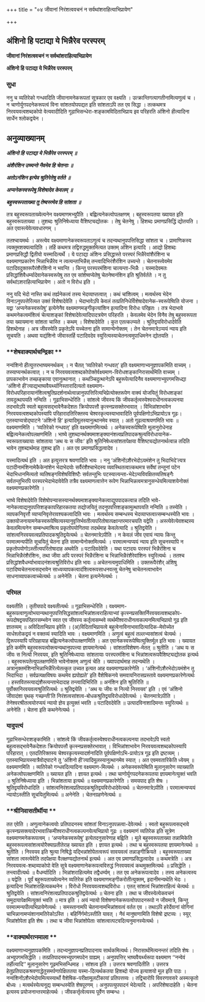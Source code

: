 +++
title = "०४ जीवानां निरंशत्ववचनं न सर्वथांशराहित्याभिप्रायेण"

+++


## अंशिनो हि पटाद्या ये भिन्नैरेव परस्परम्

**जीवानां निरंशत्ववचनं न सर्वथांशराहित्याभिप्रायेण**

**अंशिनो हि पटाद्या ये भिन्नैरेव परस्परम्**

### **सुधा** 

ननु च व्यतिरेको गन्धवदिति जीवानामनेकरूपतां सूत्रकार एव वक्ष्यति । उत्क्रान्तिगत्यागतीनामित्यणुत्वं च । न चाणोर्युगपदनेकरूपत्वं विना सांशतयोपपद्यत इति सांशताऽपि तत एव सिद्धा । तत्कथमत्र निरवयवत्वशब्दकोपो वेत्यवादीदिति गूढाभिसन्धेरा-शङ्कामविदिताभिप्राय इव परिहरति अंशिनो हीत्यादिना सार्धेन श्लोकद्वयेन ।

## **अनुव्याख्यानम्**

***अंशिनो हि पटाद्या ये भिन्नैरेव परस्परम् ॥***

***अंशैरंशिन उच्यन्ते नैवमेव हि चेतनाः ॥***

***अतोऽनंशिन इत्येव श्रुतिरेतेषु वर्तते ॥***

***अप्यनेकस्वरूपेषु विशेषादेव केवलम् ॥***

***बहुस्वरूपताख्या तु तेष्वस्त्येव हि सांशता ॥***

तत्र बहुस्वरूपताख्येत्यनेन वक्ष्यमाणमभ्युपैति । बह्वित्यनेकत्वोपलक्षणम् । बहुस्वरूपतया ख्यायत इति बहुस्वरूपताख्या । तुशब्दः श्रुतिनिषेध्याया वैशिष्ट्यद्योतकः । तेषु चेतनेषु । हिशब्दः प्रमाणप्रसिद्धिं द्योतयति । अत एवास्त्येवेत्यवधारणम् ।

ततश्चायमर्थः । अस्त्येव वक्ष्यमाणानेकस्वरूपताऽणुत्वं च तदन्यथानुपपत्तिसिद्धा सांशता च । प्रामाणिकस्य त्यक्तुमशक्यत्वादिति । तर्हि कथमत्र तद्विरुद्धमुक्तमित्यत उक्तम् अंशिन इत्यादि । आद्यो हिशब्दः प्रमाणप्रसिद्धौ द्वितीयो यस्मादित्यर्थे । ये पटाद्या अंशिनः प्रसिद्धास्ते परस्परं भिन्नैरेवांशैरंशिना च वक्ष्यमाणप्रकारेण भिन्नाभिन्नैरेव न त्वत्यन्ताभिन्नैस् तन्त्वादिभिरंशैरंशिन उच्यन्ते । चेतनास्त्वेवमेव पटादिवदुक्तरूपैरंशैरंशिनो न भवन्ति । किन्तु परस्परमंशिना चात्यन्ता-भिन्नैः । यस्मादेवमतः प्रसिद्धांशिवैधर्म्यादेवानेकस्वरूपेषु तत एव सांशेष्वप्येतेषु चेतनेष्वनंशिन इति श्रुतिर्वर्तते । न तु सर्वथांऽशराहित्याभिप्रायेण । अतो न विरोध इति ।

ननु यदि भेदो नास्ति कथं तर्ह्यनेकत्वं तस्य भेदव्याप्तत्वात् । कथं चांशित्वम् । मत्वर्थस्य भेदेन विनाऽनुपपत्तेरित्यत उक्तं विशेषादेवेति । भेदाभावेऽपि केवलं तत्प्रतिनिधेर्विशेषादेवानेक-स्वरूपेष्विति योजना । यद्वा ‘अप्यनेकस्वरूपेषु’ इत्येनेनैव वक्ष्यमाणमङ्गीकृत्यांशिन इत्यादिना विरोधः परिहृतः । तत्र भेदाभावे कथमनेकत्वमंशित्वं चेत्याशङ्कां विशेषादेवेत्यादिपादत्रयेण परिहरति । केवलमेव भेदेन विनैव तेषु बहुस्वरूपता तया ख्यायमाना सांशता चास्ति । कथम् । विशेषादेवेति । कुत एतत्कल्प्यते । श्रुतिद्वयविरोधादेवेति हिशब्देनाह । अत्र जीवस्येति प्रकृतेऽपि यच्चेतना इति सामान्येनोक्तम् । तेन चेतनमात्रेऽप्ययं न्याय इति सूचयति । अथवा यद्यंशिनो जीवास्तर्हि पटादिवदेव स्युरित्यस्याचेतनत्वमुपाधिमनेन द्योतयति ।

### **शेषवाक्यार्थचन्द्रिका **

नन्वंशिनो हीत्युत्तरभाष्यमनर्थकम् । न चैतत् ‘व्यतिरेको गन्धवत्’ इति वक्ष्यमाणाभ्यनुज्ञापकमिति वाच्यम् । तस्याप्यनर्थकत्वात् । न च निरवयवत्वशब्दकोपोक्तेर्वक्ष्यमाण-विरोधशङ्कानिरासार्थमिति वाच्यम् । प्रापकाभावेन तच्छङ्काया एवानुत्थानात् । कथञ्चिदुत्थानेऽपि बहुरूपेत्यादिनैव वक्ष्यमाणाभ्युपगमसिध्द्या ‘अंशिनो ही’त्याद्यभाष्यवैयर्थ्यानिस्तारादित्यतो वक्ष्यमाण-विरोधपरिहारायानंशित्वश्रुतिप्रदर्शनार्थत्वान्नानुपपत्तिरित्यभिप्रेत्योक्तरूपेण वाक्यं योजयितुं विरोधशङ्कां तावदुत्थापयति नन्विति । गूढाभिसन्धेरिति । सांशत्वे जीवस्य किं जीवकर्तृत्वस्येश्वराधीनत्वकल्पनया तदभावेऽपि स्वतो बहुत्वसद्भावेनैकदेशतः क्रियोपपत्तौ कृत्स्नप्रसक्तेरभावात् । विभिन्नांशाभावेन निरवयवत्वशब्दकोपस्यापि परिहारादतिरिक्तस्य चेश्वरकृत्यस्याभावादिति पूर्वपक्षिणोऽभिप्रायोऽत्र गूढः। एतस्याप्यत्रोद्घाटने ‘अंशिनो हि’ इत्यादिमूलस्यानुत्थानमेव स्यात् । अतो गूढत्वाश्रयणमिति भावः ॥ वक्ष्यमाणमिति । ‘व्यतिरेको गन्धवत्’ इति वक्ष्यमाणमित्यर्थः । अनेकस्वरूपेष्विति मूलानुरोधेनाह बह्वित्यनेकत्वोपलक्षणमिति । भाष्ये तुशब्दानर्थक्यमाशङ्क्यानंशत्वप्रतिपादकश्रुत्यविरोधायानेक-स्वरूपताख्यायाः सांशताया ‘अथ यः स जीवः’ इति श्रुतिनिषेध्यसांशतापेक्षया वैशिष्ट्यद्योतनार्थत्वान्न तदिति भावेन तुशब्दार्थमाह तुशब्द इति । अत एव प्रमाणप्रसिद्धत्वादेव ।

यस्मादित्यर्थ इति । अत इत्युत्तरत्र श्रवणादिति भावः । ननु ‘अंशिनोंऽशैरभेदोऽयमंशेन तु भिदाभिदे’त्यत्र पटादीनामंशिनामेकैकेनांशेन भेदाभेदयोः सर्वैरंशैश्चाभेदस्य व्यवस्थितत्वात्कथमत्र सर्वेषां तन्तूनां पटेन भेदाभिधानमित्यतो व्यतिषङ्गविशेषविशिष्टैः सर्वतन्तुभिः पटस्यात्यन्ता-भेदेऽप्यविवक्षितव्यतिषङ्गैः सर्वतन्तुभिरपि परस्परभेदाभेदावेवेति तत्रैव वक्ष्यमाणत्वात्तेन रूपेण भिन्नाभिन्नत्वमत्रानुसन्धेयमित्याशयेनोक्तं वक्ष्यमाणप्रकारेणेति ।

भाष्ये विशेषादेवेति विशेषोपन्यासस्यानर्थक्यमाशङ्क्यानेकत्वाद्युपपादकत्वान्न तदिति भावे-नानेकत्वाद्यनुपपत्तिशङ्कापरिहारकतया तद्योजयितुं तदनुपपत्तिशङ्कामुत्थापयति नन्विति ॥ तस्येति । व्यापकनिवृत्तौ व्याप्यनिवृत्तेरावश्यकत्वादिति भावः । मत्वर्थस्य सम्बन्धस्य भेदव्याप्तत्वात्सम्बन्धस्येति भावः । उक्तयोजनायामनेकस्वरूपेष्वित्यस्यानुवृत्तिर्भवतीत्यपरितोषात्पक्षान्तरमारचयति यद्वेति । अस्त्येवेत्येवशब्दस्य केवलमित्यनेन सम्बन्धमाश्रित्य प्रकृतोपयोगितया तदर्थमाह केवलेत्यादि ॥ श्रुतिद्वयेति । सांशत्वनिरवयवत्वप्रतिपादकश्रुतिद्वयेत्यर्थः ॥ चेतनमात्रेऽपीति । न केवलं जीव एवायं न्यायः किन्तु परमात्मन्यपीति सूचयितुं चेतना इति सामान्येनोक्तमित्यर्थः । परमात्मन्यप्ययं न्याय इति सूचनस्यापि न प्रकृतोपयोगोऽस्तीत्यपरितोषादाह अथवेति ॥ पटादिवदेवेति । यथा पटादयः परस्परं भिन्नैरंशिना च भिन्नाभिन्नैरंशैरंशिनः, तथा जीवा अपि परस्परं भिन्नैरंशिना च भिन्नाभिन्नैरंशैरेवांशिनः स्युरित्यर्थः । ततश्च प्रसिद्धांशवैधर्म्याभावादनंशत्वश्रुतिविरोध इति भावः ॥ अचेतनत्वमुपाधिमिति । उक्तरूपैरंशैर् अंशिषु पटादिष्वचेतनत्वसद्भावेन साध्यव्यापकत्वादंशित्वरूपसाधनवत्सु चेतनेषु चाचेतनत्वाभावेन साधनाव्यापकत्वाच्चेत्यर्थः ॥ अनेनेति । चेतना इत्यनेनेत्यर्थः ।

### **परिमल** 

वक्ष्यतीति । तृतीयपादे वक्ष्यतीत्यर्थः ॥ गूढाभिसन्धेरिति । वक्ष्यमाण-बहुरूपत्वाणुत्वोभयान्यथानुपपत्तिसिद्धसांशत्वभिन्नांशत्वराहित्याभ्यां कृत्स्नप्रसक्तिर्निरवयवत्वशब्दकोप-रूपदोषद्वयपरिहारसम्भवेन स्वत एव जीवस्य कर्तृत्वसम्भवे व्यर्थमीश्वराधीनत्वकल्पनमित्यभिप्रायो गूढ इति ज्ञातव्यम् ॥ अविदिताभिप्राय इवेति । (अ)विदिताभिप्रायत्वे बहुत्वेनाविनाभावादित्यादिक-मेवोच्येत सार्धश्लोकद्वयं न वक्तव्यं स्यादिति भावः । वक्ष्यमाणमिति । अणुत्वं बहुत्वं तल्लभ्यसांशत्वं चेत्यर्थः । द्विरूपस्यापि परिग्रहायाह बह्वित्यनेकत्वोपलक्षणमिति । अत एवानेकस्वरूपेष्वित्युक्तिर्मूल इति भावः । ख्यायत इति कर्मणि बहुस्वरूपत्वोक्त्यन्यथानुपपत्त्या ज्ञायमानेत्यर्थः । सांशताविशेषण-मेतत् ॥ श्रुतीति । ‘अथ यः स जीवः स नित्यो निरवयव, इति श्रुतिनिषेध्यायाः सांशतायाः परस्परमंशिना च भिन्नांशत्वरूपवैशिष्ट्यद्योतक इत्यर्थः । बहुस्वरूपतेत्युपलक्षणमिति भावेनोक्तम् अणुत्वं चेति । ख्यापदार्थमाह तदन्यथेति । अत्रानुक्तमंशिनाभिन्नाभिन्नैरित्येतत्कुत उच्यत इत्यत आह वक्ष्यमाणप्रकारेणेति । ‘अंशिनोंऽशैरभेदोऽयमंशेन तु भिदाभिदा । सर्वप्रत्यक्षविषयः कथमेव ह्यपोह्यते’ इति वैशेषिकनये समवायनिरासप्रस्तावे वक्ष्यमाणप्रकारेणेत्यर्थः । हस्तवितस्त्याद्यंशैस्त्यन्ताभेदादाह तन्त्वादिभिरिति ॥ अनंशिन इति श्रुतिरिति ॥ पूर्वोक्तनिरवयवत्वश्रुतिरित्यर्थः ॥ श्रुतिद्वयेति । ‘अथ यः जीवः स नित्यो निरवयव’ इति । एवं ‘अंशिनो जीवादंशा पृथक् गच्छन्ती’ति निरंशत्वसांशत्व-बोधकश्रुतिद्वयविरोधादेवेत्यर्थः । चेतनमात्रेऽपीति । तेनेश्वरश्रीतत्वयोरप्ययं न्यायो ज्ञेय इत्युक्तं भवति ॥ पटादिवदेवेति ॥ उत्पादविनाशादिमन्तः स्युरित्यर्थः ॥ अनेनेति । चेतना इति कथनेनेत्यर्थः ।

### **यादुपत्यं** 

गूढाभिसन्धेराशङ्कामिति । सांशत्वे किं जीवकर्तृत्वस्येश्वराधीनत्वकल्पनया तदभावेऽपि स्वतो बहुत्वसद्भावेनैकदेशतः क्रियोपपत्तौ कृत्स्नप्रसक्तेरभावात् । विभिन्नांशाभावेन निरवयवत्वशब्दकोपस्यापि परिहारात् । एतदतिरिक्तस्य चेश्वरकृत्यस्यादर्शनादिति पूर्वपक्षिणोऽभि-प्रायोऽत्र गूढ इति द्रष्टव्यम् । एतस्याभिप्रायस्यात्रैवोद्घाटने तु ‘अंशिनो ही’त्यादिमूलस्यानुत्थानमेव स्यात् । अत एवमवतारिकेति ध्येयम् ॥ वक्ष्यमाणमिति । व्यतिरेको गन्धवदित्यादिना वक्ष्यमाण-मित्यर्थः । अनेकस्वरूपेष्विति मूलानुसारेण व्याख्याति अनेकत्वोपलक्षणमिति ॥ ख्यायत इति । ज्ञायत इत्यर्थः । तथा चाणोर्युगपदनेकरूपतया ज्ञायमानेत्युक्तं भवति ॥ श्रुतिनिषेध्याया इति । भिन्नांशताया इत्यर्थः ॥ वक्ष्यमाणप्रकारेणेति । समयपाद इति शेषः । श्रुतिद्वयविरोधादिति । सांशत्वनिरंशत्वप्रतिपादकश्रुतिद्वयविरोधादेवेत्यर्थः ॥ चेतनमात्रेऽपीति । परमात्मन्यप्ययं न्यायोऽस्तीति सूचयितुमित्यर्थः ॥ अनेनेति । चेतनग्रहणेनेत्यर्थः ॥

### **श्रीनिवासतीर्थीया **

तत एवेति । अणुत्वानेकत्वयोः प्रतिपादनस्य सांशतां विनाऽनुपपन्नत्वा-देवेत्यर्थः । स्वतो बहुरूपत्वसद्भावे कृत्स्नप्रसक्त्यादेरभावात्किमीश्वराधीनत्वकल्पनयेत्यभिप्रायो गूढः ॥ वक्ष्यमाणं व्यतिरेक इति सूत्रेण वक्ष्यमाणमनेकरूपत्वम् । ‘अप्यनेकस्वरूपेषु’ इत्येतदनुसारेणाह बह्विति । मूले बहुस्वरूपताख्या तन्नामिकेति बहुस्वरूपत्वसांशत्वयोरैक्याप्रतीतेराह ख्यायत इति । ज्ञायत इत्यर्थः । तथा च बहुस्वरूपतया ज्ञायमानेत्यर्थः ॥ श्रुतीति । निरवयव इति श्रुत्या निषिद्धे यद्भिन्नांशोपेतत्वरूपं सावयवत्वं तन्नाङ्गीक्रियते । बहुस्वरूपताख्या सांशता त्वस्त्येवेति तदपेक्षया वैलक्षण्यद्योतनार्थ इत्यर्थः । अत एव प्रमाणप्रसिद्धत्वादेव ॥ कथमत्रेति । अत्र निरवयवत्व-शब्दव्याकोपो वेति सूत्रे वक्ष्यमाणानेकरूपत्वविरुद्धं निरवयवत्वं कथमुक्तमित्यर्थः ॥ प्रसिद्धेति । तन्त्वादीत्यर्थः ॥ वैधर्म्यादिति । भिन्नांशराहित्यमेव तद्वैधर्म्यम् । तत एव अनेकरूपत्वादेव । तस्य अनेकत्वस्य ॥ यद्वेति । पूर्वं बहुरूपताख्येत्यनेन व्यतिरेक इति वक्ष्यमाणमङ्गीकरोतीत्युक्तम्, इदानीमन्यथेति भेदः । इत्यादिना भिन्नांशराहित्यकथनेन । विरोधो निरवयवत्वशब्दविरोधः । एतत् सांशत्वं भिन्नांशराहित्यं चेत्यर्थः ॥ श्रुतिद्वयेति । सांशत्वनिरंशत्वप्रतिपादकश्रुतिद्वयेत्यर्थः ॥ चेतना इति । तथा च जीवस्येत्येकवचनं समुदायापेक्षमित्युक्तं भवति ॥ मात्र इति । अयं न्यायो विशेषणानेकरूपत्वोपपादनरूपो न जीवमात्रे, किन्तु परमात्मन्यपीत्यभिप्रायेणेत्यर्थः । समस्तानामपि चेतनानामभिन्नांशवत्वं वर्तत एव । तथाऽपि हरेर्देवानां योगिनां चाभिन्नानामप्यंशानामतिरेकोऽस्ति । बहिर्निर्गमोऽस्तीति यावत् । नैवं मानुषाणामिति विशेषो द्रष्टव्यः । स्युर् भिन्नांशोपेता इति शेषः । तथा च जीवा भिन्नांशोपेताः सांशत्वात्पटवदित्यनुमानस्येत्यर्थः ।

### **वाक्यार्थरत्नमाला **

वक्ष्यमाणाभ्यनुज्ञापकमिति । तदभ्यनुज्ञापनप्रतिपादनाय सार्थकमित्यर्थः। निरासार्थमित्यनन्तरं तदिति शेषः । अभ्युपगमसिद्धेति । तत्प्रतिपादनमभ्युपगमपदेन ग्राह्यम् । अनुपपत्तिर् भाष्यवैयर्थ्यरूपा वक्ष्यमाण ‘‘नन्वेवं तर्हीत्यादि’’ मूलानुसारेण गूढमभिसन्धिमाह । सांशत्व इति । उत्तरत्र श्रवणादितीति । उत्तरत्र हेतुप्रतिपादकश्रवणाद्धेतुसमर्पणापेक्षिततया यस्मा-दित्यर्थकतया हिशब्दो योज्य इत्याशयो मूल इति पाठः । नन्वंशिनोंऽशैरभेदोयमित्यस्यार्थो वैशेषिक-परीक्षामूलटीकायां प्रतिपत्तव्यः । तद्विचारोपि विवरणावसरे अस्मत्कृतो बोध्यः । मत्वर्थस्येत्यनूद्य सम्बन्धस्येति शेषपूरणम् । अनुपपत्युपपादनं भेदेत्यादि । अपरिशेषादाहेति । चेतना इत्यस्य प्रयोजनान्तरमाहेत्यर्थः । जीवकर्त्तृत्वेत्यस्य पूर्वेण सम्बन्धः ।

